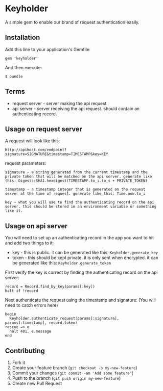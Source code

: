# Keyholder

A simple gem to enable our brand of request authentication easily.

## Installation

Add this line to your application's Gemfile:

    gem 'keyholder'

And then execute:

    $ bundle

## Terms
* request server - server making the api request
* api server - server receiving the api request. should contain an authenticating record.

## Usage on request server

A request will look like this:
```
http://apihost.com/endpoint?signature=SIGNATURE&timestamp=TIMESTAMP&key=KEY
```

request parameters:
```
signature - a string generated from the current timestamp and the private token that will be matched on the api server. generate like this: Digest::SHA1.hexdigest(TIMESTAMP.to_i.to_s + PRIVATE_TOKEN)
```
```
timestamp - a timestamp integer that is generated on the request server at the time of request. generate like this: Time.now.to_i
```
```
key - what you will use to find the authenticating record on the api server. this should be stored in an environment variable or something like it.
```


## Usage on api server

You will need to set up an authenticating record in the app you want to hit and add two things to it:
* key - this is public. it can be generated like this: `Keyholder.generate_key`
* token - this should be kept private. it is only sent when encrypted. it can be generated like this: `Keyholder.generate_token`

First verify the key is correct by finding the authenticating record on the api server:
```
record = Record.find_by_key(params[:key])
halt if !record
```

Next authenticate the request using the timestamp and signature:
(You will need to catch errors here)
```
begin
  Keyholder.authenticate_request(params[:signature], params[:timestamp], record.token)
rescue => e
  halt 401, e.message
end
```




## Contributing

1. Fork it
2. Create your feature branch (`git checkout -b my-new-feature`)
3. Commit your changes (`git commit -am 'Add some feature'`)
4. Push to the branch (`git push origin my-new-feature`)
5. Create new Pull Request
